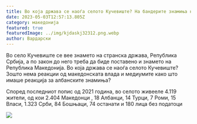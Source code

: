 ```yaml
---
title: Во која држава се наоѓа селото Кучевиште? На бандерите знамиња на Р.Србија
date: 2023-05-03T12:57:13.805Z
category: македонија
featured: true
featuredImage: ../img/kjdaskj32312.png.webp
author: Вардарски
---
```


Во село Кучевиште се вее знамето на странска држава, Република Србија, а по закон до него треба да биде поставено и знамето на Република Македонија. Во која држава се наоѓа селото Кучевиште? Зошто нема реакции од македонската влада и медиумите како што имаше реакција за албанските знамиња?

<!--StartFragment-->

Според последниот попис од 2021 година, во селото живееле 4.119 жители, од кои 2.404 Македонци [](https://mk.wikipedia.org/wiki/%D0%9C%D0%B0%D0%BA%D0%B5%D0%B4%D0%BE%D0%BD%D1%86%D0%B8 "Македонци")[](https://mk.wikipedia.org/wiki/%D0%9C%D0%B0%D0%BA%D0%B5%D0%B4%D0%BE%D0%BD%D1%86%D0%B8 "Македонци"), 18 Албанци, 14 Турци, 7 Роми, 15 Власи, 1.323 Срби, 84 Бошњаци, 74 останати и 180 лица без податоци

![](../img/kdjaskj3231.png.webp)

<!--EndFragment-->
